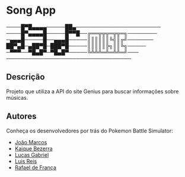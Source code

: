 # Song App
────█▀█▄▄▄▄─────██▄───────────────────────
    ────█▀▄▄▄▄█─────█▀▀█──╔══╦╦╦═╦╦═╗────────
    ─▄▄▄█─────█──▄▄▄█─────║║║║║║╚╣║╔╝───────
    ██▀▄█─▄██▀█─███▀█─────║║║║║╠╗║║╚╗─────
    ─▀▀▀──▀█▄█▀─▀█▄█▀─────╚╩╩╩═╩═╩╩═╝───
    ──────────────────────────────────
## Descrição

Projeto que utiliza a API do site Genius para buscar informações sobre músicas.

## Autores

Conheça os desenvolvedores por trás do Pokemon Battle Simulator:

- [João Marcos](https://github.com/j4marcos)
- [Kaique Bezerra](https://github.com/KaiqueSantos2004)
- [Lucas Gabriel](https://github.com/LucasGabrielFontes)
- [Luis Reis](https://github.com/LuisReis09)
- [Rafael de França](https://github.com/rafaelfranca1)